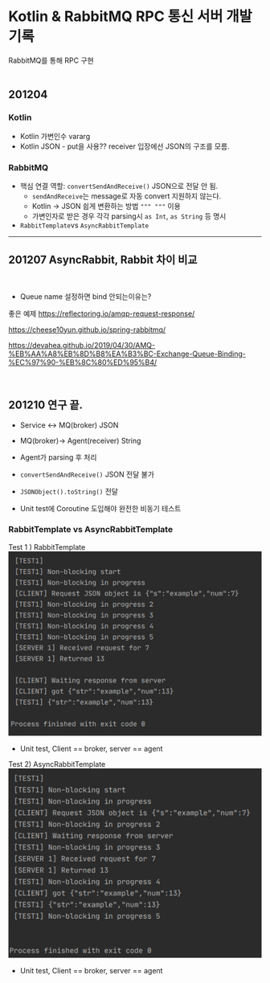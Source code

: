 # Kotlin & RabbitMQ RPC 통신 서버 개발 기록

RabbitMQ를 통해 RPC 구현 <br><br>

## 201204 
### Kotlin<br>

* Kotlin 가변인수 vararg<br>
* Kotlin JSON - put을 사용?? receiver 입장에선 JSON의 구조를 모름.<br>

### RabbitMQ

* 핵심 연결 역할: `convertSendAndReceive()` JSON으로 전달 안 됨.<br>
  * `sendAndReceive`는 message로 자동 convert 지원하지 않는다.<br>
  * Kotlin -> JSON 쉽게 변환하는 방법 `""" """` 이용<br>
  * 가변인자로 받은 경우 각각 parsing시 `as Int`, `as String` 등 명시<br>
* `RabbitTemplate`vs `AsyncRabbitTemplate`<br>


-----------

## 201207 AsyncRabbit, Rabbit 차이 비교
<br>

* Queue name 설정하면 bind 안되는이유는?

좋은 예제 https://reflectoring.io/amqp-request-response/

https://cheese10yun.github.io/spring-rabbitmq/

https://devahea.github.io/2019/04/30/AMQ-%EB%AA%A8%EB%8D%B8%EA%B3%BC-Exchange-Queue-Binding-%EC%97%90-%EB%8C%80%ED%95%B4/

<br>

## 201210 연구 끝.<br>
* Service <-> MQ(broker) JSON
* MQ(broker)-> Agent(receiver) String
* Agent가 parsing 후 처리<br>

* `convertSendAndReceive()` JSON 전달 불가<br>
  
* `JSONObject().toString()` 전달<br>
  
* Unit test에 Coroutine 도입해야 완전한 비동기 테스트<br>

  

 ### RabbitTemplate vs AsyncRabbitTemplate<br>
Test 1 ) RabbitTemplate<br>
 <img src = "./images/rabbitTemplate.png"><br>

 - Unit test, Client == broker, server == agent

 Test 2) AsyncRabbitTemplate<br>
 <img src = "./images/asyncRabbitTemplate.png"><br>

 - Unit test, Client == broker, server == agent
